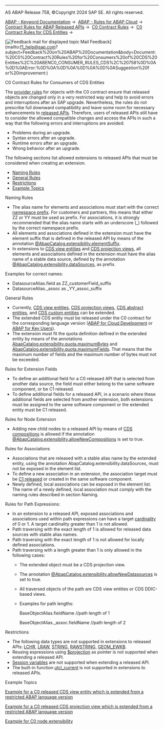   

* * *

AS ABAP Release 758, ©Copyright 2024 SAP SE. All rights reserved.

[ABAP - Keyword Documentation](javascript:call_link\('abenabap.htm'\)) →  [ABAP - Rules for ABAP Cloud](javascript:call_link\('abenabap_strict_rules.htm'\)) →  [Contract Rules for ABAP Released APIs](javascript:call_link\('abenrestricted_apis.htm'\)) →  [C0 Contract Rules](javascript:call_link\('abenc0_contract_rules.htm'\)) →  [C0 Contract Rules for CDS Entities](javascript:call_link\('abenc0_contract_rules_cds.htm'\)) → 

 [![](Mail.gif?object=Mail.gif "Feedback mail for displayed topic") Mail Feedback](mailto:f1_help@sap.com?subject=Feedback%20on%20ABAP%20Documentation&body=Document:%20C0%20Contract%20Rules%20for%20Consumers%20of%20CDS%20Entities%2C%20ABENC0_CONSUMER_RULES_CDS%2C%20758%0D%0A%0D%0AError:%0D%0A%0D%0A%0D%0A%0D%0ASuggestion%20f
or%20improvement:)

C0 Contract Rules for Consumers of CDS Entities

The [provider rules](javascript:call_link\('abenc0_provider_rules_cds.htm'\)) for objects with the C0 contract ensure that released objects are changed only in a very restricted way and help to avoid errors and interruptions after an SAP upgrade. Nevertheless, the rules do not prescribe full downward compatibility and leave some room for necessary enhancements to [released APIs](javascript:call_link\('abenreleased_api_glosry.htm'\) "Glossary Entry"). Therefore, users of released APIs still have to consider the allowed compatible changes and access the APIs in such a way that the following errors and interruptions are avoided:

-   Problems during an upgrade.
-   Syntax errors after an upgrade.
-   Runtime errors after an upgrade.
-   Wrong behavior after an upgrade.

The following sections list allowed extensions to released APIs that must be considered when creating an extension.

-   [Naming Rules](#@@ITOC@@ABENC0_CONSUMER_RULES_CDS_1)
-   [General Rules](#@@ITOC@@ABENC0_CONSUMER_RULES_CDS_2)
-   [Restrictions](#@@ITOC@@ABENC0_CONSUMER_RULES_CDS_3)
-   [Example Topics](#@@ITOC@@ABENC0_CONSUMER_RULES_CDS_4)

Naming Rules   

-   The alias name for elements and associations must start with the correct [namespace prefix](javascript:call_link\('abennames_repos_obj_guidl.htm'\) "Guideline"). For customers and partners, this means that either ZZ or YY must be used as prefix. For associations, it is strongly recommended that the alias name starts with an underscore (\_) followed by the correct namespace prefix.
-   All elements and associations defined in the extension must have the element suffix that is defined in the released API by means of the annotation [@AbapCatalog.extensibility.elementSuffix](javascript:call_link\('abencds_f1_entity_annotations.htm'\)).
-   In extensions to [CDS view entities](javascript:call_link\('abencds_v2_view_glosry.htm'\) "Glossary Entry") and [CDS projection views](javascript:call_link\('abencds_projection_view_glosry.htm'\) "Glossary Entry"), all elements and associations defined in the extension must have the alias name of a stable data source, defined by the annotation [@AbapCatalog.extensibility.dataSources](javascript:call_link\('abencds_view_entity_anno.htm'\)), as prefix.

Examples for correct names:

-   DatasourceAlias.field as ZZ\_customerField\_suffix
-   DatasourceAlias.\_assoc as \_YY\_assoc\_suffix

General Rules   

-   Currently, [CDS view entities](javascript:call_link\('abencds_v2_view_glosry.htm'\) "Glossary Entry"), [CDS projection views](javascript:call_link\('abencds_projection_view_glosry.htm'\) "Glossary Entry"), [CDS abstract entities](javascript:call_link\('abencds_abstract_entity_glosry.htm'\) "Glossary Entry"), and [CDS custom entities](javascript:call_link\('abencds_abstract_entity_glosry.htm'\) "Glossary Entry") can be extended.
-   The extended CDS entity must be released under the C0 contract for the corresponding language version ([ABAP for Cloud Development](javascript:call_link\('abenabap_for_cloud_dev_glosry.htm'\) "Glossary Entry") or [ABAP for Key Users](javascript:call_link\('abenabap_for_key_users_glosry.htm'\) "Glossary Entry")).
-   The extension must fit the quota definition defined in the extended entity by means of the annotations [AbapCatalog.extensibility.quota.maximumBytes](javascript:call_link\('abencds_f1_entity_annotations.htm'\)) and [AbapCatalog.extensibility.quota.maximumFields](javascript:call_link\('abencds_f1_entity_annotations.htm'\)). That means that the maximum number of fields and the maximum number of bytes must not be exceeded.

Rules for Extension Fields

-   To define an additional field for a C0 released API that is selected from another data source, the field must either belong to the same software component, or be C1 released.
-   To define additional fields for a released API, in a scenario where these additional fields are selected from another extension, both extensions must be assigned to the same software component or the extended entity must be C1 released.

Rules for Node Extension

-   Adding new child nodes to a released API by means of [CDS compositions](javascript:call_link\('abencds_composition_glosry.htm'\) "Glossary Entry") is allowed if the annotation [@AbapCatalog.extensibility.allowNewCompositions](javascript:call_link\('abencds_f1_entity_annotations.htm'\)) is set to true.

Rules for Associations

-   Associations that are released with a stable alias name by the extended entity, using the annotation AbapCatalog.extensibility.dataSources, must not be exposed in the element list.
-   To define a new association in an extension, the association target must be [C1 released](javascript:call_link\('abenc1_contract_glosry.htm'\) "Glossary Entry") or created in the same software component.
-   Newly defined, local associations can be exposed in the element list. The name of a newly defined, local association must comply with the naming rules described in section Naming.

Rules for Path Expressions:

-   In an extension to a released API, exposed associations and associations used within path expressions can have a target [cardinality](javascript:call_link\('abencardinality_glosry.htm'\) "Glossary Entry") of 0 or 1. A target cardinality greater than 1 is not allowed.
-   Path traversing with the exact length of 1 is allowed for released data sources with stable alias names.
-   Path traversing with the exact length of 1 is not allowed for locally defined associations.
-   Path traversing with a length greater than 1 is only allowed in the following cases:
    -   The extended object must be a CDS projection view.
    -   The annotation [@AbapCatalog.extensibility.allowNewDatasources](javascript:call_link\('abencds_view_entity_anno.htm'\)) is set to true.
    -   All traversed objects of the path are CDS view entities or CDS DDIC-based views.
    -   Examples for path lengths:
        
        BaseObjectAlias.fieldName //path length of 1
        
        BaseObjectAlias.\_assoc.fieldName //path length of 2
        

Restrictions   

-   The following data types are not supported in extensions to released APIs: [LCHR](javascript:call_link\('abenddic_builtin_types.htm'\)), [LRAW](javascript:call_link\('abenddic_builtin_types.htm'\)), [STRING](javascript:call_link\('abenddic_builtin_types.htm'\)), [RAWSTRING](javascript:call_link\('abenddic_builtin_types.htm'\)), [GEOM\_EWKB](javascript:call_link\('abenddic_builtin_types.htm'\)).
-   Reusing expressions using [$projection](javascript:call_link\('abencds_reusable_expression_v2.htm'\)) as pointer is not supported when extending a released API.
-   [Session variables](javascript:call_link\('abencds_session_variable_v2.htm'\)) are not supported when extending a released API.
-   The built-in function [utcl\_current](javascript:call_link\('abencds_timestamp_functions_v2.htm'\)) is not supported in extensions to released APIs.

Example Topics   

[Example for a C0 released CDS view entity which is extended from a restricted ABAP language version](javascript:call_link\('abenc0_demo.htm'\))

[Example for a C0 released CDS projection view which is extended from a restricted ABAP language version](javascript:call_link\('abenc0_demo_1.htm'\))

[Example for C0 node extensibility](javascript:call_link\('abenc0_node_ext_demo.htm'\))